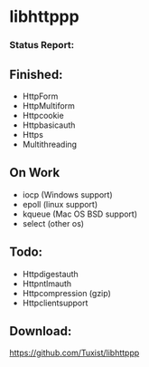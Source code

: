 # libhttppp

### Status Report:

## Finished:
- HttpForm
- HttpMultiform
- Httpcookie
- Httpbasicauth
- Https
- Multithreading

## On Work

- iocp (Windows support)
- epoll (linux support)
- kqueue (Mac OS BSD support)
- select (other os)

## Todo:
- Httpdigestauth
- Httpntlmauth
- Httpcompression (gzip)
- Httpclientsupport


## Download:
https://github.com/Tuxist/libhttppp

